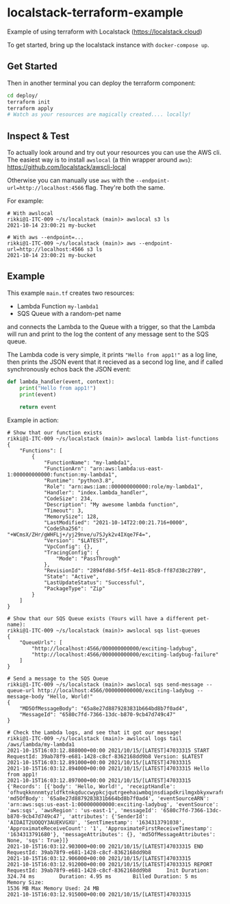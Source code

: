 # localstack-terraform-example
Example of using terraform with Localstack (https://localstack.cloud)

To get started, bring up the localstack instance with `docker-compose up`.

## Get Started

Then in another terminal you can deploy the terraform component:
```bash
cd deploy/
terraform init
terraform apply
# Watch as your resources are magically created.... locally!
```

## Inspect & Test

To actually look around and try out your resources you can use the AWS cli. The easiest way is to install `awslocal` (a thin wrapper around `aws`): https://github.com/localstack/awscli-local

Otherwise you can manually use `aws` with the `--endpoint-url=http://localhost:4566` flag. They're both the same.

For example:
```
# With awslocal
rikki@1-ITC-009 ~/s/localstack (main)> awslocal s3 ls
2021-10-14 23:00:21 my-bucket

# With aws --endpoint=...
rikki@1-ITC-009 ~/s/localstack (main)> aws --endpoint-url=http://localhost:4566 s3 ls
2021-10-14 23:00:21 my-bucket
```

## Example

This example `main.tf` creates two resources:
- Lambda Function `my-lambda1`
- SQS Queue with a random-pet name

and connects the Lambda to the Queue with a trigger, so that the Lambda will run and print to the log the content of any message sent to the SQS queue.

The Lambda code is very simple, it prints `"Hello from app1!"` as a log line, then prints the JSON event that it recieved as a second log line, and if called synchronously echos back the JSON event:
```python
def lambda_handler(event, context):
    print("Hello from app1!")
    print(event)
    
    return event
```

Example in action:
```
# Show that our function exists
rikki@1-ITC-009 ~/s/localstack (main)> awslocal lambda list-functions
{
    "Functions": [
        {
            "FunctionName": "my-lambda1",
            "FunctionArn": "arn:aws:lambda:us-east-1:000000000000:function:my-lambda1",
            "Runtime": "python3.8",
            "Role": "arn:aws:iam::000000000000:role/my-lambda1",
            "Handler": "index.lambda_handler",
            "CodeSize": 234,
            "Description": "My awesome lambda function",
            "Timeout": 3,
            "MemorySize": 128,
            "LastModified": "2021-10-14T22:00:21.716+0000",
            "CodeSha256": "+WCmsX/ZHr/gWHFLj+/yj29nve/u7SJyk2v4IXqe7F4=",
            "Version": "$LATEST",
            "VpcConfig": {},
            "TracingConfig": {
                "Mode": "PassThrough"
            },
            "RevisionId": "2894fd8d-5f5f-4e11-85c8-ff87d38c2789",
            "State": "Active",
            "LastUpdateStatus": "Successful",
            "PackageType": "Zip"
        }
    ]
}

# Show that our SQS Queue exists (Yours will have a different pet-name):
rikki@1-ITC-009 ~/s/localstack (main)> awslocal sqs list-queues
{
    "QueueUrls": [
        "http://localhost:4566/000000000000/exciting-ladybug",
        "http://localhost:4566/000000000000/exciting-ladybug-failure"
    ]
}

# Send a message to the SQS Queue
rikki@1-ITC-009 ~/s/localstack (main)> awslocal sqs send-message --queue-url http://localhost:4566/000000000000/exciting-ladybug --message-body "Hello, World!"
{
    "MD5OfMessageBody": "65a8e27d8879283831b664bd8b7f0ad4",
    "MessageId": "6580c7fd-7366-13dc-b870-9cb47d749c47"
}

# Check the Lambda logs, and see that it got our message!
rikki@1-ITC-009 ~/s/localstack (main)> awslocal logs tail /aws/lambda/my-lambda1
2021-10-15T16:03:12.888000+00:00 2021/10/15/[LATEST]47033315 START RequestId: 39ab78f9-e681-1428-c8cf-8362168dd9b8 Version: $LATEST
2021-10-15T16:03:12.891000+00:00 2021/10/15/[LATEST]47033315
2021-10-15T16:03:12.894000+00:00 2021/10/15/[LATEST]47033315 Hello from app1!
2021-10-15T16:03:12.897000+00:00 2021/10/15/[LATEST]47033315 {'Records': [{'body': 'Hello, World!', 'receiptHandle': 'ofhvqkknnnmtyzldfktnkqduccwypkcjqutrgeehaiwmbqjnsdiapdkrilmgxbkyxwrafnptyvzqaritpztjzbxrfvjzluicsdidexfeuvrnuujksaoboitdnacauewfcxuolaentfprttxcbzcziovblwluooveikqsmlyyfafcipizlbehdclvu', 'md5OfBody': '65a8e27d8879283831b664bd8b7f0ad4', 'eventSourceARN': 'arn:aws:sqs:us-east-1:000000000000:exciting-ladybug', 'eventSource': 'aws:sqs', 'awsRegion': 'us-east-1', 'messageId': '6580c7fd-7366-13dc-b870-9cb47d749c47', 'attributes': {'SenderId': 'AIDAIT2UOQQY3AUEKVGXU', 'SentTimestamp': '1634313791038', 'ApproximateReceiveCount': '1', 'ApproximateFirstReceiveTimestamp': '1634313791680'}, 'messageAttributes': {}, 'md5OfMessageAttributes': None, 'sqs': True}]}
2021-10-15T16:03:12.903000+00:00 2021/10/15/[LATEST]47033315 END RequestId: 39ab78f9-e681-1428-c8cf-8362168dd9b8
2021-10-15T16:03:12.906000+00:00 2021/10/15/[LATEST]47033315
2021-10-15T16:03:12.912000+00:00 2021/10/15/[LATEST]47033315 REPORT RequestId: 39ab78f9-e681-1428-c8cf-8362168dd9b8     Init Duration: 324.74 ms        Duration: 4.95 ms       Billed Duration: 5 ms   Memory Size:
1536 MB Max Memory Used: 24 MB
2021-10-15T16:03:12.915000+00:00 2021/10/15/[LATEST]47033315
```
